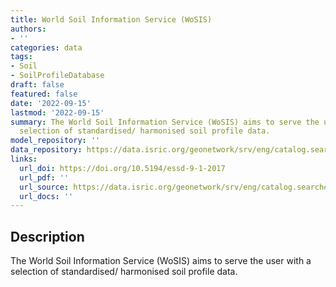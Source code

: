 ```yaml
---
title: World Soil Information Service (WoSIS)
authors:
- ''
categories: data
tags:
- Soil
- SoilProfileDatabase
draft: false
featured: false
date: '2022-09-15'
lastmod: '2022-09-15'
summary: The World Soil Information Service (WoSIS) aims to serve the user with a
  selection of standardised/ harmonised soil profile data.  
model_repository: ''
data_repository: https://data.isric.org/geonetwork/srv/eng/catalog.search#/home
links:
  url_doi: https://doi.org/10.5194/essd-9-1-2017
  url_pdf: ''
  url_source: https://data.isric.org/geonetwork/srv/eng/catalog.search#/home
  url_docs: ''
---
```


## Description

The World Soil Information Service (WoSIS) aims to serve the user with a selection of standardised/ harmonised soil profile data.  

